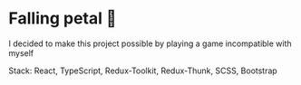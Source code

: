 # Falling petal &#129302;

I decided to make this project possible by playing a game incompatible with myself

Stack: React, TypeScript, Redux-Toolkit, Redux-Thunk, SCSS, Bootstrap

